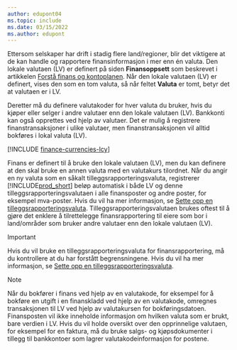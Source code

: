 ```yaml
---
author: edupont04
ms.topic: include
ms.date: 03/15/2022
ms.author: edupont
---
```

Ettersom selskaper har drift i stadig flere land/regioner, blir det viktigere at de kan handle og rapportere finansinformasjon i mer enn én valuta. Den lokale valutaen (LV) er definert på siden **Finansoppsett** som beskrevet i artikkelen [Forstå finans og kontoplanen](../finance-general-ledger.md). Når den lokale valutaen (LV) er definert, vises den som en tom valuta, så når feltet **Valuta** er tomt, betyr det at valutaen er i LV.  

Deretter må du definere valutakoder for hver valuta du bruker, hvis du kjøper eller selger i andre valutaer enn den lokale valutaen (LV). Bankkonti kan også opprettes ved hjelp av valutaer. Det er mulig å registrere finanstransaksjoner i ulike valutaer, men finanstransaksjonen vil alltid bokføres i lokal valuta (LV).

[!INCLUDE [finance-currencies-lcy](finance-currencies-lcy-note.md)]

Finans er definert til å bruke den lokale valutaen (LV), men du kan definere at den skal bruke en annen valuta med en valutakurs tilordnet. Når du angir en ny valuta som en såkalt tilleggsrapporteringsvaluta, registrerer [!INCLUDE[prod_short](prod_short.md)] beløp automatisk i både LV og denne tilleggsrapporteringsvalutaen i alle finansposter og andre poster, for eksempel mva-poster. Hvis du vil ha mer informasjon, se [Sette opp en tilleggsrapporteringsvaluta](../finance-how-setup-additional-currencies.md). Tilleggsrapporteringsvalutaen brukes oftest til å gjøre det enklere å tilrettelegge finansrapportering til eiere som bor i land/områder som bruker andre valutaer enn den lokale valutaen (LV).  

> [!IMPORTANT]
> Hvis du vil bruke en tilleggsrapporteringsvaluta for finansrapportering, må du kontrollere at du har forstått begrensningene. Hvis du vil ha mer informasjon, se [Sette opp en tilleggsrapporteringsvaluta](../finance-how-setup-additional-currencies.md).

> [!NOTE]  
> Når du bokfører i finans ved hjelp av en valutakode, for eksempel for å bokføre en utgift i en finanskladd ved hjelp av en valutakode, omregnes transaksjonen til LV ved hjelp av valutakursen for bokføringsdatoen. Finansposten vil ikke inneholde informasjon om hvilken valuta som er brukt, bare verdien i LV. Hvis du vil holde oversikt over den opprinnelige valutaen, for eksempel for en faktura, må du bruke salgs- og kjøpsdokumenter i tillegg til bankkontoer som lagrer valutakodeinformasjon for postene.
